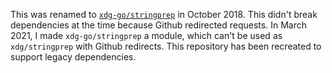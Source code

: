 This was renamed to [`xdg-go/stringprep`](https://github.com/xdg/stringprep) in October 2018.  This didn't break dependencies at the time because Github redirected requests.  In March 2021, I made `xdg-go/stringprep` a module, which can't be used as `xdg/stringprep` with Github redirects.  This repository has been recreated to support legacy dependencies.
